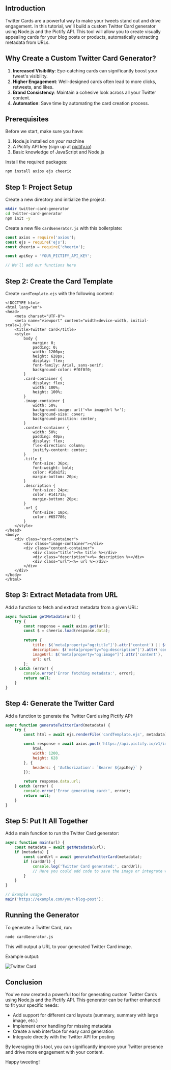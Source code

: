 ## Introduction

Twitter Cards are a powerful way to make your tweets stand out and drive engagement. In this tutorial, we'll build a custom Twitter Card generator using Node.js and the Pictify API. This tool will allow you to create visually appealing cards for your blog posts or products, automatically extracting metadata from URLs.

## Why Create a Custom Twitter Card Generator?

1. **Increased Visibility**: Eye-catching cards can significantly boost your tweet's visibility.
2. **Higher Engagement**: Well-designed cards often lead to more clicks, retweets, and likes.
3. **Brand Consistency**: Maintain a cohesive look across all your Twitter content.
4. **Automation**: Save time by automating the card creation process.

## Prerequisites

Before we start, make sure you have:

1. Node.js installed on your machine
2. A Pictify API key (sign up at [pictify.io](https://pictify.io))
3. Basic knowledge of JavaScript and Node.js

Install the required packages:

```bash
npm install axios ejs cheerio
```

## Step 1: Project Setup

Create a new directory and initialize the project:

```bash
mkdir twitter-card-generator
cd twitter-card-generator
npm init -y
```

Create a new file `cardGenerator.js` with this boilerplate:

```javascript:cardGenerator.js
const axios = require('axios');
const ejs = require('ejs');
const cheerio = require('cheerio');

const apiKey = 'YOUR_PICTIFY_API_KEY';

// We'll add our functions here
```

## Step 2: Create the Card Template

Create `cardTemplate.ejs` with the following content:

```html:cardTemplate.ejs
<!DOCTYPE html>
<html lang="en">
<head>
    <meta charset="UTF-8">
    <meta name="viewport" content="width=device-width, initial-scale=1.0">
    <title>Twitter Card</title>
    <style>
        body {
            margin: 0;
            padding: 0;
            width: 1200px;
            height: 628px;
            display: flex;
            font-family: Arial, sans-serif;
            background-color: #f0f0f0;
        }
        .card-container {
            display: flex;
            width: 100%;
            height: 100%;
        }
        .image-container {
            width: 50%;
            background-image: url('<%= imageUrl %>');
            background-size: cover;
            background-position: center;
        }
        .content-container {
            width: 50%;
            padding: 40px;
            display: flex;
            flex-direction: column;
            justify-content: center;
        }
        .title {
            font-size: 36px;
            font-weight: bold;
            color: #1da1f2;
            margin-bottom: 20px;
        }
        .description {
            font-size: 24px;
            color: #14171a;
            margin-bottom: 20px;
        }
        .url {
            font-size: 18px;
            color: #657786;
        }
    </style>
</head>
<body>
    <div class="card-container">
        <div class="image-container"></div>
        <div class="content-container">
            <div class="title"><%= title %></div>
            <div class="description"><%= description %></div>
            <div class="url"><%= url %></div>
        </div>
    </div>
</body>
</html>
```

## Step 3: Extract Metadata from URL

Add a function to fetch and extract metadata from a given URL:

```javascript:cardGenerator.js
async function getMetadata(url) {
    try {
        const response = await axios.get(url);
        const $ = cheerio.load(response.data);
        
        return {
            title: $('meta[property="og:title"]').attr('content') || $('title').text(),
            description: $('meta[property="og:description"]').attr('content') || $('meta[name="description"]').attr('content'),
            imageUrl: $('meta[property="og:image"]').attr('content'),
            url: url
        };
    } catch (error) {
        console.error('Error fetching metadata:', error);
        return null;
    }
}
```

## Step 4: Generate the Twitter Card

Add a function to generate the Twitter Card using Pictify API:

```javascript:cardGenerator.js
async function generateTwitterCard(metadata) {
    try {
        const html = await ejs.renderFile('cardTemplate.ejs', metadata);

        const response = await axios.post('https://api.pictify.io/v1/image', {
            html,
            width: 1200,
            height: 628
        }, {
            headers: { 'Authorization': `Bearer ${apiKey}` }
        });

        return response.data.url;
    } catch (error) {
        console.error('Error generating card:', error);
        return null;
    }
}
```

## Step 5: Put It All Together

Add a main function to run the Twitter Card generator:

```javascript:cardGenerator.js
async function main(url) {
    const metadata = await getMetadata(url);
    if (metadata) {
        const cardUrl = await generateTwitterCard(metadata);
        if (cardUrl) {
            console.log('Twitter Card generated:', cardUrl);
            // Here you could add code to save the image or integrate with Twitter API
        }
    }
}

// Example usage
main('https://example.com/your-blog-post');
```

## Running the Generator

To generate a Twitter Card, run:

```bash
node cardGenerator.js
```

This will output a URL to your generated Twitter Card image.

Example output:

![Twitter Card](https://media.pictify.io/sc1qt-1723143286717.png)

## Conclusion

You've now created a powerful tool for generating custom Twitter Cards using Node.js and the Pictify API. This generator can be further enhanced to fit your specific needs:

- Add support for different card layouts (summary, summary with large image, etc.)
- Implement error handling for missing metadata
- Create a web interface for easy card generation
- Integrate directly with the Twitter API for posting

By leveraging this tool, you can significantly improve your Twitter presence and drive more engagement with your content.

Happy tweeting!
